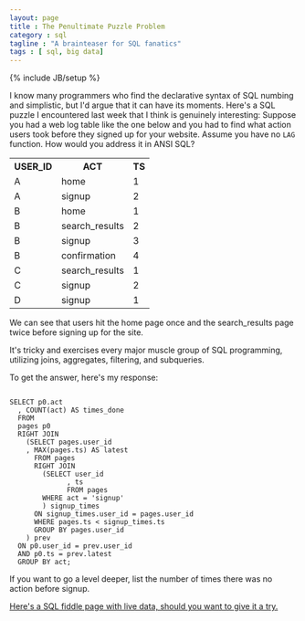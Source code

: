 ```yaml
---
layout: page
title : The Penultimate Puzzle Problem
category : sql
tagline : "A brainteaser for SQL fanatics"
tags : [ sql, big data]
---
```

{% include JB/setup %}

I know many programmers who find the declarative syntax of SQL numbing and simplistic, but I'd argue that it can have its moments.
Here's a SQL puzzle I encountered last week that I think is genuinely interesting: Suppose you had a web log table 
like the one below and you had to find what action users took before they signed up for your website.
Assume you have no <code>LAG</code> function. How would you address it in ANSI SQL?

<table>
<tbody><tr>
<th>USER_ID</th>
<th>ACT</th>
<th>TS</th>
</tr>
<tr>
<td>A</td>
<td>home</td>
<td>1</td>
</tr>
<tr>
<td>A</td>
<td>signup</td>
<td>2</td>
</tr>
<tr>
<td>B</td>
<td>home</td>
<td>1</td>
</tr>
<tr>
<td>B</td>
<td>search_results</td>
<td>2</td>
</tr>
<tr>
<td>B</td>
<td>signup</td>
<td>3</td>
</tr>
<tr>
<td>B</td>
<td>confirmation</td>
<td>4</td>
</tr>
<tr>
<td>C</td>
<td>search_results</td>
<td>1</td>
</tr>
<tr>
<td>C</td>
<td>signup</td>
<td>2</td>
</tr>
<tr>
<td>D</td>
<td>signup</td>
<td>1</td>
</tr>
</tbody></table>

We can see that users hit the home page once and the search_results page twice before signing up for the site.

It's tricky and exercises every major muscle group of SQL programming, utilizing joins, aggregates, filtering, and subqueries.

To get the answer, here's my response:

<code>
SELECT p0.act
  , COUNT(act) AS times_done
  FROM
  pages p0
  RIGHT JOIN
    (SELECT pages.user_id
    , MAX(pages.ts) AS latest
      FROM pages
      RIGHT JOIN 
        (SELECT user_id
              , ts
              FROM pages
        WHERE act = 'signup'
        ) signup_times
      ON signup_times.user_id = pages.user_id
      WHERE pages.ts < signup_times.ts
      GROUP BY pages.user_id
    ) prev
  ON p0.user_id = prev.user_id
  AND p0.ts = prev.latest
  GROUP BY act;
</code>

If you want to go a level deeper, list the number of times there was no action before signup.

[Here's a SQL fiddle page with live data, should you want to give it a try.](http://sqlfiddle.com/#!4/651a48/1)
